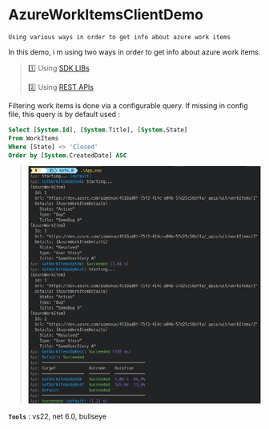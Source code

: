 # AzureWorkItemsClientDemo
```
Using various ways in order to get info about azure work items
```

In this demo, i m using two ways in order to get info about azure work items.
>
> :one: Using [SDK LIBs](https://docs.microsoft.com/en-us/azure/devops/integrate/concepts/dotnet-client-libraries?view=azure-devops)
>
> :two: Using [REST APIs](https://docs.microsoft.com/en-us/rest/api/azure/devops)
>
>
Filtering work items is done via a configurable query. If missing in config file, this query is by default used :
>

```sql
Select [System.Id], [System.Title], [System.State] 
From WorkItems 
Where [State] <> 'Closed' 
Order by [System.CreatedDate] ASC
```

>
> ![AzureWorkItemsClientDemo](Screenshots/AzureWorkItemsClientDemo.png)
>

**`Tools`** : vs22, net 6.0, bullseye
